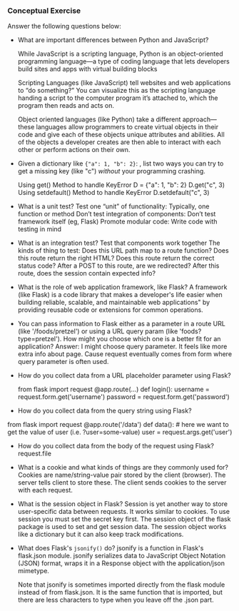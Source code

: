 ### Conceptual Exercise

Answer the following questions below:

- What are important differences between Python and JavaScript?

    While JavaScript is a scripting language, Python is an object-oriented programming language—a type of coding language that lets developers build sites and apps with virtual building blocks

    Scripting Languages (like JavaScript) tell websites and web applications to “do something?” You can visualize this as the scripting language handing a script to the computer program it’s attached to, which the program then reads and acts on.

    Object oriented languages (like Python) take a different approach—these languages allow programmers to create virtual objects in their code and give each of these objects unique attributes and abilities. All of the objects a developer creates are then able to interact with each other or perform actions on their own.

- Given a dictionary like ``{"a": 1, "b": 2}``: , list two ways you
  can try to get a missing key (like "c") *without* your programming
  crashing.

  Using get() Method to handle KeyError
    D = {"a": 1, "b": 2}
    D.get("c", 3)
  Using setdefault() Method to handle KeyError
    D.setdefault("c", 3)
    
- What is a unit test?
  Test one “unit” of functionality: Typically, one function or method
  Don’t test integration of components: Don’t test framework itself (eg, Flask)
  Promote modular code: Write code with testing in mind

- What is an integration test?
  Test that components work together
  The kinds of thing to test:
    Does this URL path map to a route function?
    Does this route return the right HTML?
    Does this route return the correct status code?
    After a POST to this route, are we redirected?
    After this route, does the session contain expected info?

- What is the role of web application framework, like Flask?
  A framework (like Flask) is a code library that makes a developer's life easier when building reliable, scalable, and maintainable web applications" by providing reusable code or extensions for common operations.


- You can pass information to Flask either as a parameter in a route URL
  (like '/foods/pretzel') or using a URL query param (like
  'foods?type=pretzel'). How might you choose which one is a better fit
  for an application?
  Answer: I might choose query parameter. It feels like more extra info about page. Cause request eventually comes from form where query parameter is often used. 

- How do you collect data from a URL placeholder parameter using Flask?

  from flask import request
  @app.route(...)
  def login():
    username = request.form.get('username')
    password = request.form.get('password')

- How do you collect data from the query string using Flask?

from flask import request
@app.route('/data')
def data():
    # here we want to get the value of user (i.e. ?user=some-value)
    user = request.args.get('user')


- How do you collect data from the body of the request using Flask?
  request.file

- What is a cookie and what kinds of things are they commonly used for?
  Cookies are name/string-value pair stored by the client (browser).
  The server tells client to store these.
  The client sends cookies to the server with each request.

- What is the session object in Flask?
  Session is yet another way to store user-specific data between requests. 
  It works similar to cookies. To use session you must set the secret key first. 
  The session object of the flask package is used to set and get session data. 
  The session object works like a dictionary but it can also keep track modifications.

- What does Flask's `jsonify()` do?
  jsonify is a function in Flask's flask.json module. jsonify serializes data to JavaScript Object Notation (JSON) format, wraps it in a Response object with the application/json mimetype.

  Note that jsonify is sometimes imported directly from the flask module instead of from flask.json. It is the same function that is imported, but there are less characters to type when you leave off the .json part.
